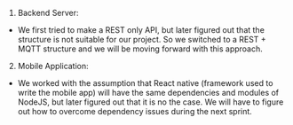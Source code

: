 1. Backend Server:
- We first tried to make a REST only API, but later figured out that the structure is not suitable for our project. So we switched to a REST + MQTT structure and we will be moving forward with this approach.

2. Mobile Application:
- We worked with the assumption that React native (framework used to write the mobile app) will have the same dependencies and modules of NodeJS, but later figured out that it is no the case. We will have to figure out how to overcome dependency issues during the next sprint.